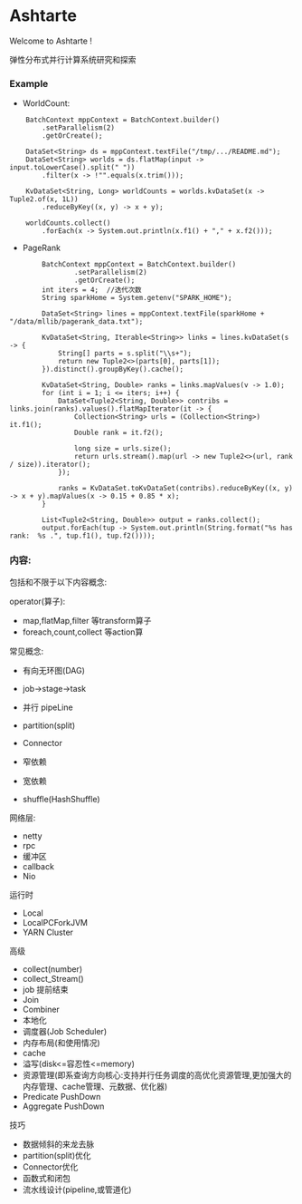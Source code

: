 # Ashtarte

Welcome to Ashtarte !

弹性分布式并行计算系统研究和探索

### Example
* WorldCount:
```
    BatchContext mppContext = BatchContext.builder()
        .setParallelism(2)
        .getOrCreate();

    DataSet<String> ds = mppContext.textFile("/tmp/.../README.md");
    DataSet<String> worlds = ds.flatMap(input -> input.toLowerCase().split(" "))
        .filter(x -> !"".equals(x.trim()));

    KvDataSet<String, Long> worldCounts = worlds.kvDataSet(x -> Tuple2.of(x, 1L))
        .reduceByKey((x, y) -> x + y);

    worldCounts.collect()
        .forEach(x -> System.out.println(x.f1() + "," + x.f2()));
```
* PageRank
```
        BatchContext mppContext = BatchContext.builder()
                .setParallelism(2)
                .getOrCreate();
        int iters = 4;  //迭代次数
        String sparkHome = System.getenv("SPARK_HOME");

        DataSet<String> lines = mppContext.textFile(sparkHome + "/data/mllib/pagerank_data.txt");

        KvDataSet<String, Iterable<String>> links = lines.kvDataSet(s -> {
            String[] parts = s.split("\\s+");
            return new Tuple2<>(parts[0], parts[1]);
        }).distinct().groupByKey().cache();

        KvDataSet<String, Double> ranks = links.mapValues(v -> 1.0);
        for (int i = 1; i <= iters; i++) {
            DataSet<Tuple2<String, Double>> contribs = links.join(ranks).values().flatMapIterator(it -> {
                Collection<String> urls = (Collection<String>) it.f1();
                Double rank = it.f2();

                long size = urls.size();
                return urls.stream().map(url -> new Tuple2<>(url, rank / size)).iterator();
            });

            ranks = KvDataSet.toKvDataSet(contribs).reduceByKey((x, y) -> x + y).mapValues(x -> 0.15 + 0.85 * x);
        }

        List<Tuple2<String, Double>> output = ranks.collect();
        output.forEach(tup -> System.out.println(String.format("%s has rank:  %s .", tup.f1(), tup.f2())));
```

### 内容:
包括和不限于以下内容概念:

operator(算子):
* map,flatMap,filter 等transform算子
* foreach,count,collect 等action算

常见概念:
* 有向无环图(DAG)
* job->stage->task
* 并行 pipeLine
* partition(split)
* Connector

* 窄依赖
* 宽依赖
* shuffle(HashShuffle)

网络层:
* netty
* rpc
* 缓冲区
* callback
* Nio

运行时
* Local
* LocalPCForkJVM
* YARN Cluster

高级
* collect(number)
* collect_Stream()
* job 提前结束
* Join
* Combiner
* 本地化
* 调度器(Job Scheduler)
* 内存布局(和使用情况)
* cache
* 溢写(disk<=容忍性<=memory)
* 资源管理(即系查询方向核心:支持并行任务调度的高优化资源管理,更加强大的内存管理、cache管理、元数据、优化器)
* Predicate PushDown
* Aggregate PushDown

技巧
* 数据倾斜的来龙去脉
* partition(split)优化
* Connector优化
* 函数式和闭包
* 流水线设计(pipeline,或管道化)
